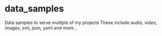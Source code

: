 # data_samples
Data samples to serve multiple of my projects
These include audio, video, images, xml, json, yaml and more...
